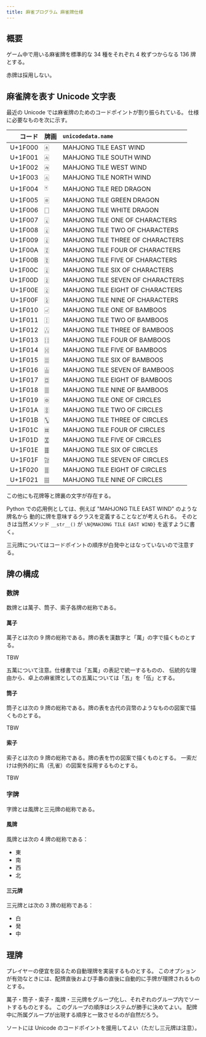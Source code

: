 ```yaml
---
title: 麻雀プログラム 麻雀牌仕様
---
```


## 概要

ゲーム中で用いる麻雀牌を標準的な 34 種をそれぞれ 4 枚ずつからなる 136 牌とする。

赤牌は採用しない。

## 麻雀牌を表す Unicode 文字表

最近の Unicode では麻雀牌のためのコードポイントが割り振られている。
仕様に必要なものを次に示す。

| コード | 牌画 | `unicodedata.name` |
|-------:|------|:-------------------|
| U+1F000 | 🀀 | MAHJONG TILE EAST WIND |
| U+1F001 | 🀁 | MAHJONG TILE SOUTH WIND |
| U+1F002 | 🀂 | MAHJONG TILE WEST WIND |
| U+1F003 | 🀃 | MAHJONG TILE NORTH WIND |
| U+1F004 | 🀄 | MAHJONG TILE RED DRAGON |
| U+1F005 | 🀅 | MAHJONG TILE GREEN DRAGON |
| U+1F006 | 🀆 | MAHJONG TILE WHITE DRAGON |
| U+1F007 | 🀇 | MAHJONG TILE ONE OF CHARACTERS |
| U+1F008 | 🀈 | MAHJONG TILE TWO OF CHARACTERS |
| U+1F009 | 🀉 | MAHJONG TILE THREE OF CHARACTERS |
| U+1F00A | 🀊 | MAHJONG TILE FOUR OF CHARACTERS |
| U+1F00B | 🀋 | MAHJONG TILE FIVE OF CHARACTERS |
| U+1F00C | 🀌 | MAHJONG TILE SIX OF CHARACTERS |
| U+1F00D | 🀍 | MAHJONG TILE SEVEN OF CHARACTERS |
| U+1F00E | 🀎 | MAHJONG TILE EIGHT OF CHARACTERS |
| U+1F00F | 🀏 | MAHJONG TILE NINE OF CHARACTERS |
| U+1F010 | 🀐 | MAHJONG TILE ONE OF BAMBOOS |
| U+1F011 | 🀑 | MAHJONG TILE TWO OF BAMBOOS |
| U+1F012 | 🀒 | MAHJONG TILE THREE OF BAMBOOS |
| U+1F013 | 🀓 | MAHJONG TILE FOUR OF BAMBOOS |
| U+1F014 | 🀔 | MAHJONG TILE FIVE OF BAMBOOS |
| U+1F015 | 🀕 | MAHJONG TILE SIX OF BAMBOOS |
| U+1F016 | 🀖 | MAHJONG TILE SEVEN OF BAMBOOS |
| U+1F017 | 🀗 | MAHJONG TILE EIGHT OF BAMBOOS |
| U+1F018 | 🀘 | MAHJONG TILE NINE OF BAMBOOS |
| U+1F019 | 🀙 | MAHJONG TILE ONE OF CIRCLES |
| U+1F01A | 🀚 | MAHJONG TILE TWO OF CIRCLES |
| U+1F01B | 🀛 | MAHJONG TILE THREE OF CIRCLES |
| U+1F01C | 🀜 | MAHJONG TILE FOUR OF CIRCLES |
| U+1F01D | 🀝 | MAHJONG TILE FIVE OF CIRCLES |
| U+1F01E | 🀞 | MAHJONG TILE SIX OF CIRCLES |
| U+1F01F | 🀟 | MAHJONG TILE SEVEN OF CIRCLES |
| U+1F020 | 🀠 | MAHJONG TILE EIGHT OF CIRCLES |
| U+1F021 | 🀡 | MAHJONG TILE NINE OF CIRCLES |

この他にも花牌等と牌裏の文字が存在する。

Python での応用例としては、例えば "MAHJONG TILE EAST WIND" のような牌名から
動的に牌を意味するクラスを定義することなどが考えられる。
そのときは当然メソッド `__str__()` が `\N{MAHJONG TILE EAST WIND}` を返すように書く。

三元牌についてはコードポイントの順序が白発中とはなっていないので注意する。

## 牌の構成

### 数牌

数牌とは萬子、筒子、索子各牌の総称である。

#### 萬子

萬子とは次の 9 牌の総称である。牌の表を漢数字と「萬」の字で描くものとする。

TBW

五萬について注意。仕様書では「五萬」の表記で統一するものの、
伝統的な理由から、卓上の麻雀牌としての五萬については「五」を「伍」とする。

#### 筒子

筒子とは次の 9 牌の総称である。牌の表を古代の貨幣のようなものの図案で描くものとする。

TBW

#### 索子

索子とは次の 9 牌の総称である。牌の表を竹の図案で描くものとする。
一索だけは例外的に鳥（孔雀）の図案を採用するものとする。

TBW

### 字牌

字牌とは風牌と三元牌の総称である。

#### 風牌

風牌とは次の 4 牌の総称である：

* 東
* 南
* 西
* 北

#### 三元牌

三元牌とは次の 3 牌の総称である：

* 白
* 発
* 中

## 理牌

プレイヤーの便宜を図るため自動理牌を実装するものとする。
このオプションが有効なときには、配牌直後および手番の直後に自動的に手牌が理牌されるものとする。

萬子・筒子・索子・風牌・三元牌をグループ化し、それぞれのグループ内でソートするものとする。
このグループの順序はシステムが勝手に決めてよい。
配牌中に所属グループが出現する順序と一致させるのが自然だろう。

ソートには Unicode のコードポイントを援用してよい（ただし三元牌は注意）。

